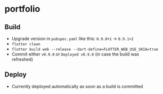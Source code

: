 # portfolio

## Build

- Upgrade version in `pubspec.yaml` like this: `0.9.0+1` -> `0.9.1+2`
- `flutter clean`
- `flutter build web --release --dart-define=FLUTTER_WEB_USE_SKIA=true`
- Commit either `v0.9.0` or `Deployed v0.9.0` (in case the build was refreshed)

## Deploy

- Currently deployed automatically as soon as a build is committed
